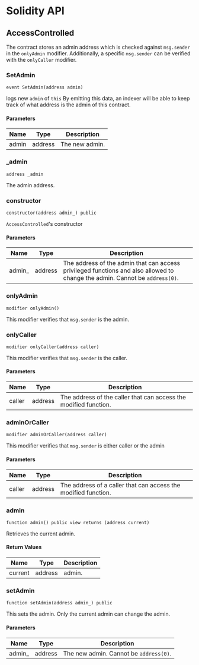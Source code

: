 # Solidity API

## AccessControlled

The contract stores an admin address which is checked against `msg.sender` in the `onlyAdmin` modifier.
Additionally, a specific `msg.sender` can be verified with the `onlyCaller` modifier.

### SetAdmin

```solidity
event SetAdmin(address admin)
```

logs new `admin` of `this`
By emitting this data, an indexer will be able to keep track of what address is the admin of this contract.

#### Parameters

| Name | Type | Description |
| ---- | ---- | ----------- |
| admin | address | The new admin. |

### _admin

```solidity
address _admin
```

The admin address.

### constructor

```solidity
constructor(address admin_) public
```

`AccessControlled`'s constructor

#### Parameters

| Name | Type | Description |
| ---- | ---- | ----------- |
| admin_ | address | The address of the admin that can access privileged functions and also allowed to change the admin. Cannot be `address(0)`. |

### onlyAdmin

```solidity
modifier onlyAdmin()
```

This modifier verifies that `msg.sender` is the admin.

### onlyCaller

```solidity
modifier onlyCaller(address caller)
```

This modifier verifies that `msg.sender` is the caller.

#### Parameters

| Name | Type | Description |
| ---- | ---- | ----------- |
| caller | address | The address of the caller that can access the modified function. |

### adminOrCaller

```solidity
modifier adminOrCaller(address caller)
```

This modifier verifies that `msg.sender` is either caller or the admin

#### Parameters

| Name | Type | Description |
| ---- | ---- | ----------- |
| caller | address | The address of a caller that can access the modified function. |

### admin

```solidity
function admin() public view returns (address current)
```

Retrieves the current admin.

#### Return Values

| Name | Type | Description |
| ---- | ---- | ----------- |
| current | address | admin. |

### setAdmin

```solidity
function setAdmin(address admin_) public
```

This sets the admin. Only the current admin can change the admin.

#### Parameters

| Name | Type | Description |
| ---- | ---- | ----------- |
| admin_ | address | The new admin. Cannot be `address(0)`. |

